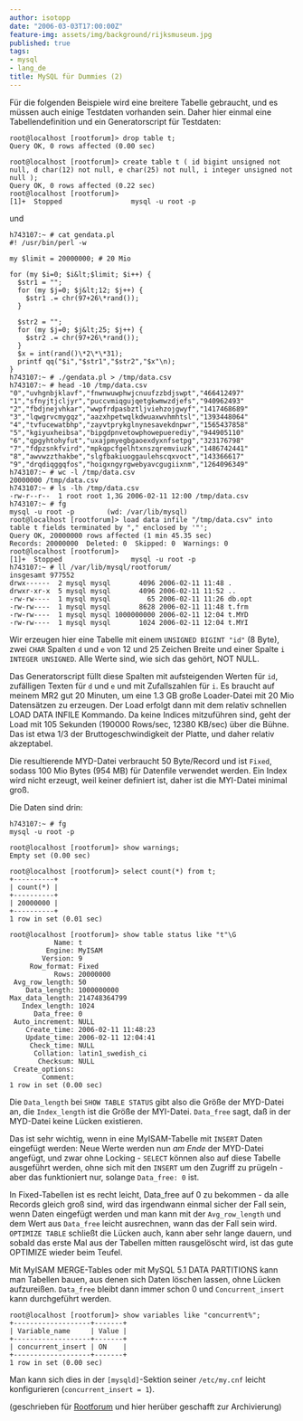 ```yaml
---
author: isotopp
date: "2006-03-03T17:00:00Z"
feature-img: assets/img/background/rijksmuseum.jpg
published: true
tags:
- mysql
- lang_de
title: MySQL für Dummies (2)
---
```


Für die folgenden Beispiele wird eine breitere Tabelle gebraucht, und es müssen auch einige Testdaten vorhanden sein.
Daher hier einmal eine Tabellendefinition und ein Generatorscript für Testdaten:

```console
root@localhost [rootforum]> drop table t;
Query OK, 0 rows affected (0.00 sec)

root@localhost [rootforum]> create table t ( id bigint unsigned not null, d char(12) not null, e char(25) not null, i integer unsigned not null );
Query OK, 0 rows affected (0.22 sec)
root@localhost [rootforum]>
[1]+  Stopped                 mysql -u root -p
```

und

```console
h743107:~ # cat gendata.pl
#! /usr/bin/perl -w

my $limit = 20000000; # 20 Mio

for (my $i=0; $i&lt;$limit; $i++) {
  $str1 = "";
  for (my $j=0; $j&lt;12; $j++) {
    $str1 .= chr(97+26\*rand());
  }

  $str2 = "";
  for (my $j=0; $j&lt;25; $j++) {
    $str2 .= chr(97+26\*rand());
  }
  $x = int(rand()\*2\*\*31);
  printf qq("$i","$str1","$str2","$x"\n);
}
h743107:~ # ./gendata.pl > /tmp/data.csv
h743107:~ # head -10 /tmp/data.csv
"0","uvhgnbjklavf","fnwnwuwphwjcnuufzzbdjswpt","466412497"
"1","sfnyjtjcljyr","puccvmiqgujqetgkwmwzdjefs","940962493"
"2","fbdjnejvhkar","wwpfrdpasbztljviehzojgwyf","1417468689"
"3","lqwgrvcmygqz","aazxhpetwqlkdwuaxwvhmhtsl","1393448064"
"4","tvfucewatbhp","zayvtprykglnynesavekdnpwr","1565437858"
"5","kgiyuxheibsa","bipgdpnvetowphowepuerediy","944905110"
"6","qpgyhtohyfut","uxajpmyegbgaoexdyxnfsetpg","323176798"
"7","fdpzsnkfvird","mpkqpcfgelhtxnszqremviuzk","1486742441"
"8","awvwzzthakbe","slgfbakiuoggaulehscqxvoct","143366617"
"9","drqdiqggqfos","hoigxngyrgwebyavcgugiixnm","1264096349"
h743107:~ # wc -l /tmp/data.csv
20000000 /tmp/data.csv
h743107:~ # ls -lh /tmp/data.csv
-rw-r--r--  1 root root 1,3G 2006-02-11 12:00 /tmp/data.csv
h743107:~ # fg
mysql -u root -p        (wd: /var/lib/mysql)
root@localhost [rootforum]> load data infile "/tmp/data.csv" into table t fields terminated by "," enclosed by '"';
Query OK, 20000000 rows affected (1 min 45.35 sec)
Records: 20000000  Deleted: 0  Skipped: 0  Warnings: 0
root@localhost [rootforum]>
[1]+  Stopped                 mysql -u root -p
h743107:~ # ll /var/lib/mysql/rootforum/
insgesamt 977552
drwx------  2 mysql mysql       4096 2006-02-11 11:48 .
drwxr-xr-x  5 mysql mysql       4096 2006-02-11 11:52 ..
-rw-rw----  1 mysql mysql         65 2006-02-11 11:26 db.opt
-rw-rw----  1 mysql mysql       8628 2006-02-11 11:48 t.frm
-rw-rw----  1 mysql mysql 1000000000 2006-02-11 12:04 t.MYD
-rw-rw----  1 mysql mysql       1024 2006-02-11 12:04 t.MYI
```

Wir erzeugen hier eine Tabelle mit einem `UNSIGNED BIGINT "id"` (8 Byte), zwei `CHAR` Spalten `d` und `e` von 12 und 25 Zeichen Breite und einer Spalte `i INTEGER UNSIGNED`.
Alle Werte sind, wie sich das gehört, NOT NULL.

Das Generatorscript füllt diese Spalten mit aufsteigenden Werten für `id`, zufälligen Texten für `d` und `e` und mit Zufallszahlen für `i`.
Es braucht auf meinem MR2 gut 20 Minuten, um eine 1.3 GB große Loader-Datei mit 20 Mio Datensätzen zu erzeugen.
Der Load erfolgt dann mit dem relativ schnellen LOAD DATA INFILE Kommando.
Da keine Indices mitzuführen sind, geht der Load mit 105 Sekunden (190000 Rows/sec, 12380 KB/sec) über die Bühne.
Das ist etwa 1/3 der Bruttogeschwindigkeit der Platte, und daher relativ akzeptabel.

Die resultierende MYD-Datei verbraucht 50 Byte/Record und ist `Fixed`, sodass 100 Mio Bytes (954 MB) für Datenfile verwendet werden. 
Ein Index wird nicht erzeugt, weil keiner definiert ist, daher ist die MYI-Datei minimal groß.

Die Daten sind drin:

```console
h743107:~ # fg
mysql -u root -p

root@localhost [rootforum]> show warnings;
Empty set (0.00 sec)

root@localhost [rootforum]> select count(*) from t;
+----------+
| count(*) |
+----------+
| 20000000 |
+----------+
1 row in set (0.01 sec)

root@localhost [rootforum]> show table status like "t"\G
           Name: t
         Engine: MyISAM
        Version: 9
     Row_format: Fixed
           Rows: 20000000
 Avg_row_length: 50
    Data_length: 1000000000
Max_data_length: 214748364799
   Index_length: 1024
      Data_free: 0
 Auto_increment: NULL
    Create_time: 2006-02-11 11:48:23
    Update_time: 2006-02-11 12:04:41
     Check_time: NULL
      Collation: latin1_swedish_ci
       Checksum: NULL
 Create_options:
        Comment:
1 row in set (0.00 sec)
```

Die `Data_length` bei `SHOW TABLE STATUS` gibt also die Größe der MYD-Datei an, die `Index_length` ist die Größe der MYI-Datei.
`Data_free` sagt, daß in der MYD-Datei keine Lücken existieren.

Das ist sehr wichtig, wenn in eine MyISAM-Tabelle mit `INSERT` Daten eingefügt werden: 
Neue Werte werden nun *am Ende* der MYD-Datei angefügt, und zwar ohne Locking - `SELECT` können also auf diese Tabelle ausgeführt werden, ohne sich mit den `INSERT` um den Zugriff zu prügeln - aber das funktioniert nur, solange `Data_free: 0` ist.

In Fixed-Tabellen ist es recht leicht, Data_free auf 0 zu bekommen - da alle Records gleich groß sind, wird das irgendwann einmal sicher der Fall sein, wenn Daten eingefügt werden und man kann mit der `Avg_row_length` und dem Wert aus `Data_free` leicht ausrechnen, wann das der Fall sein wird. 
`OPTIMIZE TABLE` schließt die Lücken auch, kann aber sehr lange dauern, und sobald das erste Mal aus der Tabellen mitten rausgelöscht wird, ist das gute OPTIMIZE wieder beim Teufel.

Mit MyISAM MERGE-Tables oder mit MySQL 5.1 DATA PARTITIONS kann man Tabellen bauen, aus denen sich Daten löschen lassen, ohne Lücken aufzureißen.
`Data_free` bleibt dann immer schon 0 und `Concurrent_insert` kann durchgeführt werden.

```console
root@localhost [rootforum]> show variables like "concurrent%";
+-------------------+-------+
| Variable_name     | Value |
+-------------------+-------+
| concurrent_insert | ON    |
+-------------------+-------+
1 row in set (0.00 sec)
```

Man kann sich dies in der `[mysqld]`-Sektion seiner `/etc/my.cnf` leicht konfigurieren (`concurrent_insert = 1`).

(geschrieben für
[Rootforum](http://www.rootforum.de/forum/viewforum.php?f=23)
und hier herüber geschafft zur Archivierung)
